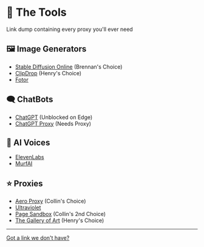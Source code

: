 # 🔨 The Tools
Link dump containing every proxy you'll ever need

## 🖼️ Image Generators
* [Stable Diffusion Online](https://stablediffusionweb.com) (Brennan's Choice)
* [ClipDrop](https://clipdrop.co) (Henry's Choice)
* [Fotor](https://www.fotor.com/images/create)

## 🗨️ ChatBots
* [ChatGPT](https://chat.openai.com) (Unblocked on Edge)
* [ChatGPT Proxy](https://chatgptproxy.info) (Needs Proxy)

## 📢 AI Voices
* [ElevenLabs](https://beta.elevenlabs.io/speech-synthesis)
* [MurfAI](https://murf.ai)

## ⭐ Proxies
* [Aero Proxy](https://yo839.sse.codesandbox.io/) (Collin's Choice)
* [Ultraviolet](https://ultra2--liljayd2010.repl.co/)
* [Page Sandbox](https://rapid-tooth-2bc4.qiangqiang.workers.dev) (Collin's 2nd Choice)
* [The Gallery of Art](https://login.thegalleryofart.org) (Henry's Choice)

---

[Got a link we don't have?](https://forms.gle/9GvZjpAdnfU1rdPp6)
